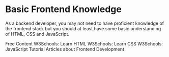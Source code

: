 # Basic Frontend Knowledge

As a backend developer, you may not need to have proficient knowledge of the frontend stack but you should at least have some basic understanding of HTML, CSS and JavaScript.

<ResourceGroupTitle>Free Content</ResourceGroupTitle>
<BadgeLink badgeText='Read' colorScheme='yellow' href='https://www.w3schools.com/html/html_intro.asp'>W3Schools: Learn HTML</BadgeLink>
<BadgeLink colorScheme='yellow' badgeText='Read' href='https://www.w3schools.com/css/'>W3Schools: Learn CSS</BadgeLink>
<BadgeLink badgeText='Read' colorScheme="yellow" href='https://www.w3schools.com/js/'>W3Schools: JavaScript Tutorial</BadgeLink>
<BadgeLink badgeText='Read' colorScheme="yellow" href='https://thenewstack.io/category/frontend-dev/'>Articles about Frontend Development</BadgeLink>

